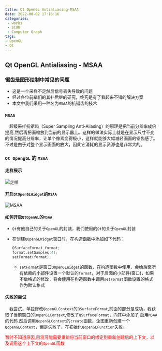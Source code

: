 ```yaml
---
title: Qt OpenGL Antialiasing-MSAA
date: 2022-08-02 17:16:16
categories:
 - works
 - SCUU
 - Computer Graph
tags:
- OpenGL
- Qt
---
```


## Qt OpenGL Antialiasing - MSAA 

### 锯齿是图形绘制中常见的问题
- 这是一个采样不足然后信号丢失导致的问题
- 经过各位前辈们的其扑后继的研究，终究是有了看起来不错的解决方案
- 本文中我们采用一种名为`MSAA`的抗锯齿的技术

### `MSAA`

<p>
&ensp;&ensp;超级采样抗锯齿（Super Sampling Anti-Aliasing）的原理是把当前分辨率成倍提高,然后再把画缩放到当前的显示器上。这样的做法实际上就是在显示尺寸不变的情况提高分辨率，让单个像素变得极小，这样就能够大幅减轻画面的锯齿感了。不过是由于对整个显示画面的放大，因此它消耗的显示资源也是非常大的。
</p>

### `Qt OpengGL` 的 `MSAA`

#### 走样展示

![走样](https://raw.githubusercontent.com/Ranbun/images/main/blog/OpenGL/OpenGLAntialiasing.png "线的走样")


#### 开启`QtOpenGLWidget`的`MSAA`

![MSAA](https://raw.githubusercontent.com/Ranbun/images/main/blog/OpenGL/OpenGLAntialiasing-MSAA.png "MSAA")

#### 如何开启`QtOpenGL`的`MSAA`

- `Qt`有他自己的关于`OpenGL`的封装，我们使用的`Qt`的关于`OpenGL`封装
- 在创建`QOpenGLWidget`窗口时，在构造函数中添加如下代码：

    ```cpp
    QSurfaceFormat format;
    format.setSamples(4);
    setFormat(format);
    ```

    - `setFormat`是窗口`QOpenGLWidget`的函数，在构造函数中使用，会给后面所有依赖的小部件设置一个默认的`format`，对于后面的小部件(窗口)，如果不做格式的修改，将会使用在构造函数中调用`setFormat`函数设置的格式作为默认格式

#### 失败的尝试
<p>
    &ensp;&ensp;我尝试，单独修改<code>QopenGLContext</code>的<code>QSurfaceFormat</code>,前面的部分是成功，我获取了当前窗口的<code>QopenGLContext</code>,修改了<code>QSurfaceFormat</code>，向其中添加了
    启用<code>MSAA</code>的代码.然后调用<code>QopenGLContext</code>的<code>create</code>函数，企图重新创建一个<code>QopenGLContext</code>，但是失败了，在初始化<code>QopenGLFunction</code>失败，<p style="color:red">暂时不知道原因,目测可能需要重新将当前窗口的绑定到重新创建后的上下文，以及调用这个上下文的<code>OpenGL</code>函数
    </p>
</p>






